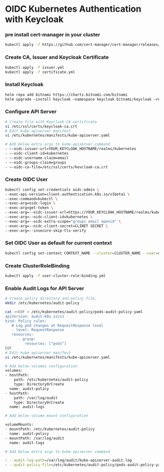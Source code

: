 OIDC Kubernetes Authentication with Keycloak
==================

### pre install cert-manager in your cluster

```sh
kubectl apply -f https://github.com/cert-manager/cert-manager/releases/download/v1.16.2/cert-manager.yaml
```

### Create CA, Issuer and Keycloak Certificate

```sh
kubectl apply -f issuer.yml
kubectl apply -f certificate.yml
```


### Install Keycloak

```sh
helm repo add bitnami https://charts.bitnami.com/bitnami
helm upgrade —install keycloak —namespace keycloak bitnami/keycloak —reuse-values -f keycloak-values.yml
```

### Configure API Server

```sh
# Create file with Keycloak CA certificate
vi /etc/ssl/certs/keycloak-ca.crt
# Edit kube-apiserver manifest
vi /etc/kubernetes/manifests/kube-apiserver.yaml

# Add below extra args to kube-apiserver command
- —-oidc-issuer-url=YOUR_KEYCLOAK_HOSTNAME/realms/kubernetes
- —-oidc-client-id=kubernetes
- —-oidc-username-claim=email
- —-oidc-groups-claim=groups
- —-oidc-ca-file=/etc/ssl/certs/kevcloak-ca.crt
```


### Create OIDC User

```sh
kubectl config set-credentials oidc-admin \
--exec-api-version=client.authentication.k8s.io/v1beta1 \
--exec-command=kubectl \
--exec-arg=oidc-login \
--exec-arg=get-token \
--exec-arg=--oidc-issuer-url=https://YOUR_KEYCLOAK_HOSTNAME/realms/kubernetes \
--exec-arg=--oidc-client-id=kubernetes \
--exec-arg=--oidc-extra-scope="groups email openid" \
--exec-arg=--oidc-client-secret=CLINET SECRET \
--exec-arg=--insecure-skip-tls-verify
```

### Set OIDC User as default for current context

```sh
kubectl config set-context CONTEXT_NAME --cluster=CLUSTER_NAME --user=oidc-admin
```

### Create ClusterRoleBinding

```sh
kubectl apply -f user-cluster-role-binding.yml
```


### Enable Audit Logs for API Server

```sh
# Create policy directory and policy file.
mkdir /etc/kubernetes/audit-policy

cat <<EOF > /etc/kubernetes/audit-policy/pods-audit-policy-yaml
apiVersion: audit.k8s.io/v1
kind: Policy rules:
   # Log pod changes at RequestResponse level
   - level: RequestResponse 
   resources:
      - group:
         resources: ["pods"]
EOF
# Edit kube-apiserver manifest
vi /etc/kubernetes/manifests/kube-apiserver.yaml

# Add below volumes configuration
volumes: 
- hostPath:
    path: /etc/kubernetes/audit-policy 
    type: DirectoryOrCreate
  name: audit-policy 
- hostPath:
    path: /var/log/audit 
    type: DirectoryOrCreate
  name: audit-logs

# Add below volume mount configuration

volumeMounts:
- mountPath: /etc/kubernetes/audit-policy 
  name: audit-policy
- mountPath: /var/log/audit 
  name: audit-logs

# Add below extra args to kube-apiserver command

- --audit-log-path=/var/log/audit/kube-apiserver-audit.log
- --audit-policy-file=/etc/kubernetes/audit-policy/pods-audit-policy-yaml

```
